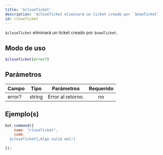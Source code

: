```yaml
---
title: '$closeTicket'
description: '$closeTicket eliminará un ticket creado por `$newTicket`.'
id: closeTicket
---
```


`$closeTicket` eliminará un ticket creado por `$newTicket`.

## Modo de uso

```php
$closeTicket[error?]
```

## Parámetros

| Campo  | Tipo   | Parámetros        | Requerido |
| ------ | ------ | ----------------- |:---------:|
| error? | string | Error al retorno. |    no     |

## Ejemplo(s)

```javascript
bot.command({
    name: "closeTicket",
    code: `
  $closeTicket[¡Algo salió mal!]
  `
});
```